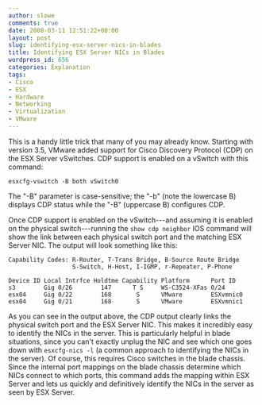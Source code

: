 ```yaml
---
author: slowe
comments: true
date: 2008-03-11 12:51:22+00:00
layout: post
slug: identifying-esx-server-nics-in-blades
title: Identifying ESX Server NICs in Blades
wordpress_id: 656
categories: Explanation
tags:
- Cisco
- ESX
- Hardware
- Networking
- Virtualization
- VMware
---
```


This is a handy little trick that many of you may already know. Starting with version 3.5, VMware added support for Cisco Discovery Protocol (CDP) on the ESX Server vSwitches. CDP support is enabled on a vSwitch with this command:

	esxcfg-vswitch -B both vSwitch0

The "-B" parameter is case-sensitive; the "-b" (note the lowercase B) displays CDP status while the "-B" (uppercase B) configures CDP.

Once CDP support is enabled on the vSwitch---and assuming it is enabled on the physical switch---running the `show cdp neighbor` IOS command will show the link between each physical switch port and the matching ESX Server NIC. The output will look something like this:
    
    Capability Codes: R-Router, T-Trans Bridge, B-Source Route Bridge
                      S-Switch, H-Host, I-IGMP, r-Repeater, P-Phone
    
    Device ID Local Intrfce Holdtme Capability Platform      Port ID
    s3        Gig 0/26        147      T S     WS-C3524-XFas 0/24
    esx04     Gig 0/22        168       S      VMware        ESXvmnic0
    esx04     Gig 0/21        168       S      VMware        ESXvmnic1

As you can see in the output above, the CDP output clearly links the physical switch port and the ESX Server NIC. This makes it incredibly easy to identify the NICs in the server. This is particularly helpful in blade situations, since you can't exactly unplug the NIC and see which one goes down with `esxcfg-nics -l` (a common approach to identifying the NICs in the server). Of course, this requires Cisco switches in the blade chassis. Since the internal port mappings on the blade chassis determine which NICs connect to which ports, this command adds the mapping within ESX Server and lets us quickly and definitively identify the NICs in the server as seen by ESX Server.
